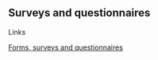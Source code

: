 ---
---
## Surveys and questionnaires

Links

[Forms, surveys and questionnaires](/_entries/2016-05-04-forms-surveys-questionnaires.md "Forms, surveys and questionnaires")
